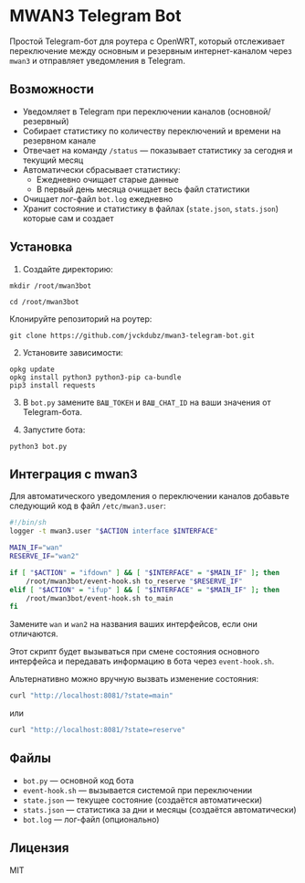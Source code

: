 # MWAN3 Telegram Bot

Простой Telegram-бот для роутера с OpenWRT, который отслеживает переключение между основным и резервным интернет-каналом через `mwan3` и отправляет уведомления в Telegram.

## Возможности

- Уведомляет в Telegram при переключении каналов (основной/резервный)
- Собирает статистику по количеству переключений и времени на резервном канале
- Отвечает на команду `/status` — показывает статистику за сегодня и текущий месяц
- Автоматически сбрасывает статистику:
  - Ежедневно очищает старые данные
  - В первый день месяца очищает весь файл статистики
- Очищает лог-файл `bot.log` ежедневно
- Хранит состояние и статистику в файлах (`state.json`, `stats.json`) которые сам и создает

## Установка

1. Создайте директорию:
```
mkdir /root/mwan3bot
```
```
cd /root/mwan3bot
```
Клонируйте репозиторий на роутер:
```
git clone https://github.com/jvckdubz/mwan3-telegram-bot.git
```

2. Установите зависимости:

```
opkg update
opkg install python3 python3-pip ca-bundle
pip3 install requests
```

3. В `bot.py` замените `ВАШ_ТОКЕН` и `ВАШ_CHAT_ID` на ваши значения от Telegram-бота.

4. Запустите бота:

```
python3 bot.py
```

## Интеграция с mwan3

Для автоматического уведомления о переключении каналов добавьте следующий код в файл `/etc/mwan3.user`:

```sh
#!/bin/sh
logger -t mwan3.user "$ACTION interface $INTERFACE"

MAIN_IF="wan"
RESERVE_IF="wan2"

if [ "$ACTION" = "ifdown" ] && [ "$INTERFACE" = "$MAIN_IF" ]; then
    /root/mwan3bot/event-hook.sh to_reserve "$RESERVE_IF"
elif [ "$ACTION" = "ifup" ] && [ "$INTERFACE" = "$MAIN_IF" ]; then
    /root/mwan3bot/event-hook.sh to_main
fi
```

Замените `wan` и `wan2` на названия ваших интерфейсов, если они отличаются.

Этот скрипт будет вызываться при смене состояния основного интерфейса и передавать информацию в бота через `event-hook.sh`.

Альтернативно можно вручную вызвать изменение состояния:

```sh
curl "http://localhost:8081/?state=main"
```
или

```sh
curl "http://localhost:8081/?state=reserve"
```

## Файлы

- `bot.py` — основной код бота
- `event-hook.sh` — вызывается системой при переключении
- `state.json` — текущее состояние (создаётся автоматически)
- `stats.json` — статистика за дни и месяцы (создаётся автоматически)
- `bot.log` — лог-файл (опционально)

## Лицензия

MIT
